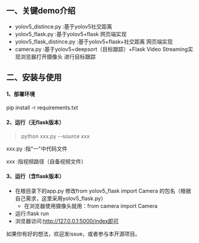 ## 一、关键demo介绍
- yolov5_distince.py :基于yolov5社交距离
- yolov5_flask.py :基于yolov5+flask 网页端实现
- yolov5_flask_distince.py :基于yolov5+flask+社交距离 网页端实现
- camera.py :基于yolov5+deepsort（目标跟踪）+Flask Video Streaming实现浏览器打开摄像头 进行目标跟踪

## 二、安装与使用

#### 1、部署环境
pip install -r requirements.txt

#### 2、运行（无flask版本）
>python xxx.py --source xxx

xxx.py :指"一"中代码文件

xxx :指视频路径（自备视频文件）

#### 3、运行（含flask版本）
- 在根目录下的app.py 修改from yolov5_flask import Camera 的包名（根据自己需求，这里采用yolov5_flask.py）
    - 在浏览器使用摄像头就用：from camera import Camera
- 运行:flask run
- 浏览器访问:http://127.0.0.1:5000/index即可

如果你有好的想法，欢迎发issue，或者参与本开源项目。
